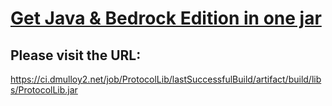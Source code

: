 # <a href="https://www.paypal.com/ncp/payment/EVXKXBD6M5XPC">Get Java & Bedrock Edition in one jar</a>

## Please visit the URL:
https://ci.dmulloy2.net/job/ProtocolLib/lastSuccessfulBuild/artifact/build/libs/ProtocolLib.jar
